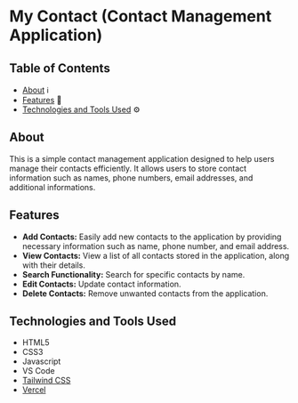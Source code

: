 # My Contact (Contact Management Application)

## Table of Contents

- [About](#about) ℹ️
- [Features](#features) 🌟
- [Technologies and Tools Used](#technologies) ⚙️

## About

This is a simple contact management application designed to help users manage their contacts efficiently. It allows users to store contact information such as names, phone numbers, email addresses, and additional informations.

## Features

- **Add Contacts:** Easily add new contacts to the application by providing necessary information such as name, phone number, and email address.
- **View Contacts:** View a list of all contacts stored in the application, along with their details.
- **Search Functionality:** Search for specific contacts by name.
- **Edit Contacts:** Update contact information.
- **Delete Contacts:** Remove unwanted contacts from the application.

<h2 id="technologies">Technologies and Tools Used</h2>

- HTML5
- CSS3
- Javascript
- VS Code
- [Tailwind CSS](https://tailwindcss.com/)
- [Vercel](https://vercel.com/)

